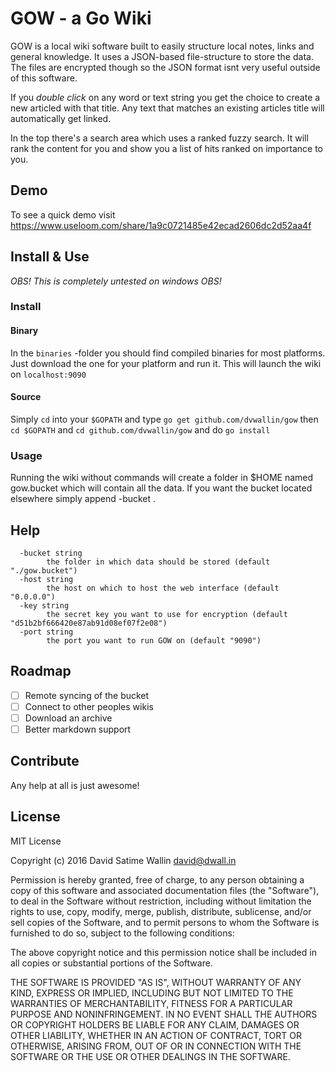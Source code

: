 # GOW - a Go Wiki

GOW is a local wiki software built to easily structure local notes, links and general knowledge. It uses a JSON-based file-structure to store the data. The files are encrypted though so the JSON format isnt very useful outside of this software.

If you *double click* on any word or text string you get the choice to create a new articled with that title. Any text that matches an existing articles title will automatically get linked.

In the top there's a search area which uses a ranked fuzzy search. It will rank the content for you and show you a list of hits ranked on importance to you.

## Demo

To see a quick demo visit https://www.useloom.com/share/1a9c0721485e42ecad2606dc2d52aa4f

## Install & Use

*OBS! This is completely untested on windows OBS!*

### Install

#### Binary

In the `binaries` -folder you should find compiled binaries for most platforms. Just download the one for your platform and run it. This will launch the wiki on `localhost:9090`

#### Source

Simply `cd` into your `$GOPATH` and type `go get github.com/dvwallin/gow` then `cd $GOPATH` and `cd github.com/dvwallin/gow` and do `go install`

### Usage

Running the wiki without commands will create a folder in $HOME named gow.bucket which will contain all the data. If you want the bucket located elsewhere simply append -bucket <path-to-bucket>.

## Help

```
  -bucket string
    	the folder in which data should be stored (default "./gow.bucket")
  -host string
    	the host on which to host the web interface (default "0.0.0.0")
  -key string
    	the secret key you want to use for encryption (default "d51b2bf666420e87ab91d08ef07f2e08")
  -port string
    	the port you want to run GOW on (default "9090")
```

## Roadmap

 * [ ] Remote syncing of the bucket
 * [ ] Connect to other peoples wikis
 * [ ] Download an archive
 * [ ] Better markdown support
 
## Contribute

Any help at all is just awesome!

## License

MIT License

Copyright (c) 2016 David Satime Wallin <david@dwall.in>

Permission is hereby granted, free of charge, to any person obtaining a copy
of this software and associated documentation files (the "Software"), to deal
in the Software without restriction, including without limitation the rights
to use, copy, modify, merge, publish, distribute, sublicense, and/or sell
copies of the Software, and to permit persons to whom the Software is
furnished to do so, subject to the following conditions:

The above copyright notice and this permission notice shall be included in all
copies or substantial portions of the Software.

THE SOFTWARE IS PROVIDED "AS IS", WITHOUT WARRANTY OF ANY KIND, EXPRESS OR
IMPLIED, INCLUDING BUT NOT LIMITED TO THE WARRANTIES OF MERCHANTABILITY,
FITNESS FOR A PARTICULAR PURPOSE AND NONINFRINGEMENT. IN NO EVENT SHALL THE
AUTHORS OR COPYRIGHT HOLDERS BE LIABLE FOR ANY CLAIM, DAMAGES OR OTHER
LIABILITY, WHETHER IN AN ACTION OF CONTRACT, TORT OR OTHERWISE, ARISING FROM,
OUT OF OR IN CONNECTION WITH THE SOFTWARE OR THE USE OR OTHER DEALINGS IN THE
SOFTWARE.

